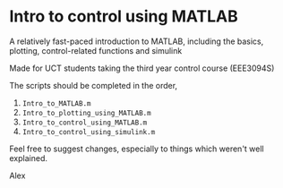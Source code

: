 # Intro to control using MATLAB
A relatively fast-paced introduction to MATLAB, including the basics, plotting, control-related functions and simulink

Made for UCT students taking the third year control course (EEE3094S)

The scripts should be completed in the order,

1. `Intro_to_MATLAB.m`
2. `Intro_to_plotting_using_MATLAB.m`
3. `Intro_to_control_using_MATLAB.m`
4. `Intro_to_control_using_simulink.m`

Feel free to suggest changes, especially to things which weren't well explained.

Alex
